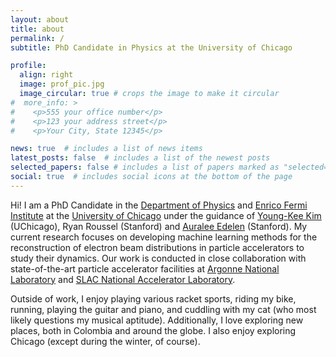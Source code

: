 ```yaml
---
layout: about
title: about
permalink: /
subtitle: PhD Candidate in Physics at the University of Chicago

profile:
  align: right
  image: prof_pic.jpg
  image_circular: true # crops the image to make it circular
#  more_info: >
#    <p>555 your office number</p>
#    <p>123 your address street</p>
#    <p>Your City, State 12345</p>

news: true  # includes a list of news items
latest_posts: false  # includes a list of the newest posts
selected_papers: false # includes a list of papers marked as "selected={true}"
social: true  # includes social icons at the bottom of the page
---
```


Hi! I am a PhD Candidate in the [Department of Physics](https://physics.uchicago.edu/) and [Enrico Fermi Institute](https://efi.uchicago.edu/) at the [University of Chicago](https://www.uchicago.edu/) under the guidance of [Young-Kee Kim](https://hep.uchicago.edu/~ykkim/index.shtml) (UChicago), Ryan Roussel (Stanford) and [Auralee Edelen](https://www.leelinska.com/) (Stanford). My current research focuses on developing machine learning methods for the reconstruction of electron beam distributions in particle accelerators to study their dynamics. Our work is conducted in close collaboration with state-of-the-art particle accelerator facilities at [Argonne National Laboratory](https://www.anl.gov/awa) and [SLAC National Accelerator Laboratory](https://lcls.slac.stanford.edu/lcls-ii).

Outside of work, I enjoy playing various racket sports, riding my bike, running, playing the guitar and piano, and cuddling with my cat (who most likely questions my musical aptitude). Additionally, I love exploring new places, both in Colombia and around the globe. I also enjoy exploring Chicago (except during the winter, of course).

